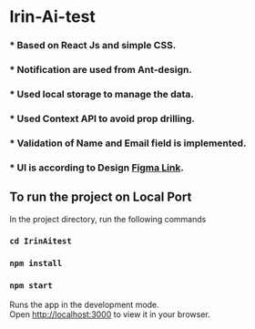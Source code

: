 # Irin-Ai-test

### * Based on React Js and simple CSS.
### * Notification are used from Ant-design.
### * Used local storage to manage the data.
### * Used Context API to avoid prop drilling.
### * Validation of Name and Email field is implemented.
### * UI is according to Design [Figma Link](https://www.figma.com/file/rvy0ITLw7omzc34y8w2DuR/test?node-id=118-2&t=4uXB1qnQmzT1U8OA-0).

## To run the project on Local Port

In the project directory, run the following commands

### `cd IrinAitest`
### `npm install`
### `npm start`

Runs the app in the development mode.\
Open [http://localhost:3000](http://localhost:3000) to view it in your browser.

